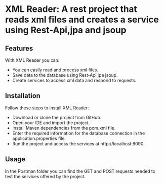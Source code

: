 
# XML Reader: A rest project that reads xml files and creates a service using Rest-Api,jpa and jsoup


## Features

With XML Reader you can:

- You can easily read and process xml files.
- Save data to the database using Rest-Api jpa jsoup.
- Create services to access xml data and respond to requests.

## Installation

Follow these steps to install XML Reader:

- Download or clone the project from GitHub.
- Open your IDE and import the project.
- Install Maven dependencies from the pom.xml file.
- Enter the required information for the database connection in the application.properties file.
- Run the project and access the services at http://localhost:8090.

## Usage

In the Postman folder you can find the GET and POST requests needed to test the services offered by the project.

